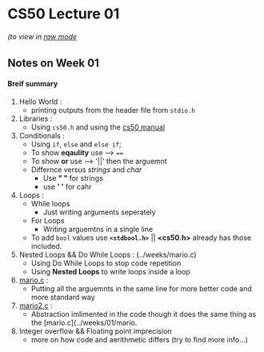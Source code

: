 # CS50 Lecture 01
###### (to view in [raw mode](https://raw.githubusercontent.com/lazydukk/cs50/main/2022/notes/notes-01.md)
## Notes on <b>Week 01</b>

#### Breif summary 

01. Hello World :
    - printing outputs from the header file from `stdio.h`
02. Libraries :
    - Using `cs50.h` and using the [cs50 manual](man.cs50.io)
03. Conditionals :
    - Using `if`, `else` and `else if`;
    - To show <b>eqaulity</b> use --> `==` 
    - To show <b>or</b> use --> '||' then the arguemnt
    - Differnce versus *strings* and *char*
        - Use <b>" " </b> for strings
        - use <b>' '</b> for cahr
04. Loops :
    - While loops
        - Just writing arguments seperately 
    - For Loops
        - Writing arguemtns in a single line
    - To add `bool` values use <b>`<stdbool.h>`</b> || <b><cs50.h></b> already has those included. 
05. Nested Loops && Do While Loops : (../weeks/mario.c)
    - Using </b>Do While Loops</b> to stop code repetition 
    - Using <b>Nested Loops</b> to write loops inside a loop
06. [mario.c](../weeks/01/mario.c) :
    - Putting all the arguemnts in the same line for more better code and more standard way
07. [mario2.c](../weeks/01/mario2.c) :
    - Abstraction imlimented in the code though it does the same thing as the [mario.c](../weeks/01/mario.
08. Integer overflow && Floating point imprecision
    - more on how code and aerithmetic differs (try to find more info...)

